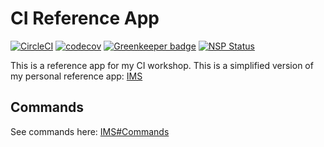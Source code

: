 
# CI Reference App

[![CircleCI](https://circleci.com/gh/wduntak/ci-reference-app/tree/solution.svg?style=svg)](https://circleci.com/gh/wduntak/ci-reference-app/tree/solution)
[![codecov](https://codecov.io/gh/wduntak/ci-reference-app/branch/master/graph/badge.svg)](https://codecov.io/gh/wduntak/ci-reference-app)
[![Greenkeeper badge](https://badges.greenkeeper.io/jonathanong/ci-reference-app.svg)](https://greenkeeper.io/)
[![NSP Status](https://nodesecurity.io/orgs/jonathanong/projects/de321fe2-e3fa-4b3a-a335-62604d8e7e67/badge)](https://nodesecurity.io/orgs/jonathanong/projects/de321fe2-e3fa-4b3a-a335-62604d8e7e67)

This is a reference app for my CI workshop.
This is a simplified version of my personal reference app: [IMS](https://github.com/jonathanong/ims)

## Commands

See commands here: [IMS#Commands](https://github.com/jonathanong/ims#commands)
